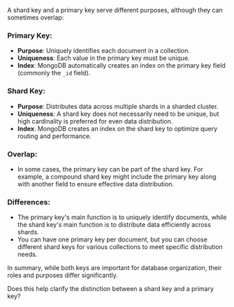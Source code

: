 A shard key and a primary key serve different purposes, although they can sometimes overlap:

### **Primary Key**:
- **Purpose**: Uniquely identifies each document in a collection.
- **Uniqueness**: Each value in the primary key must be unique.
- **Index**: MongoDB automatically creates an index on the primary key field (commonly the `_id` field).

### **Shard Key**:
- **Purpose**: Distributes data across multiple shards in a sharded cluster.
- **Uniqueness**: A shard key does not necessarily need to be unique, but high cardinality is preferred for even data distribution.
- **Index**: MongoDB creates an index on the shard key to optimize query routing and performance.

### **Overlap**:
- In some cases, the primary key can be part of the shard key. For example, a compound shard key might include the primary key along with another field to ensure effective data distribution.

### **Differences**:
- The primary key's main function is to uniquely identify documents, while the shard key's main function is to distribute data efficiently across shards.
- You can have one primary key per document, but you can choose different shard keys for various collections to meet specific distribution needs.

In summary, while both keys are important for database organization, their roles and purposes differ significantly.

Does this help clarify the distinction between a shard key and a primary key?

